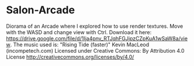 # Salon-Arcade
Diorama of an Arcade where I explored how to use render textures. Move with the WASD and change view with Ctrl.
Download it here: https://drive.google.com/file/d/1Ija4pnv_RTJqhFGJjpzCZpKuA1wSaW8a/view.
The music used is: "Rising Tide (faster)"
Kevin MacLeod (incompetech.com)
Licensed under Creative Commons: By Attribution 4.0 License http://creativecommons.org/licenses/by/4.0/
